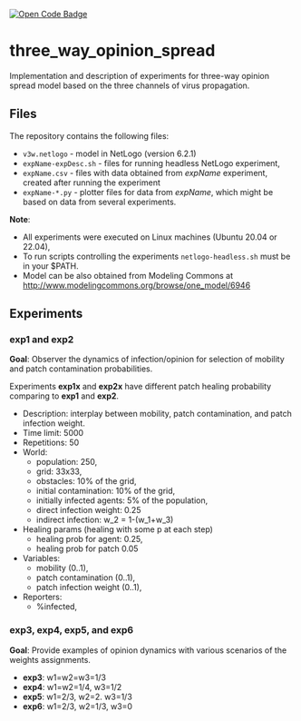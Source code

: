 [![Open Code Badge](https://www.comses.net/static/images/icons/open-code-badge.png)](https://www.comses.net/codebases/42c95a84-ca79-4d71-91e0-12ac436e9673/releases/1.0.0/)

# three_way_opinion_spread

Implementation and description of experiments for three-way opinion spread
model based on the three channels of virus propagation.

## Files

The repository contains the following files:
  - `v3w.netlogo` - model in NetLogo (version 6.2.1)
  - `expName-expDesc.sh` - files for running headless NetLogo experiment,
  - `expName.csv` - files with data obtained from *expName* experiment, created after running
    the experiment
  - `expName-*.py` - plotter files for data from *expName*, which might be based on data
    from several experiments.

**Note**:  
  - All experiments were executed on Linux machines (Ubuntu 20.04 or 22.04),
  - To run scripts controlling the experiments `netlogo-headless.sh` must be in
    your $PATH.
  - Model can be also obtained from Modeling Commons at 
http://www.modelingcommons.org/browse/one_model/6946
## Experiments

### **exp1** and **exp2**

**Goal**: Observer the dynamics of infection/opinion for selection of mobility
and patch contamination probabilities.

Experiments **exp1x** and **exp2x** have different patch healing probability
comparing to **exp1** and **exp2**.

  - Description: interplay between mobility, patch contamination, and patch infection weight.
  - Time limit: 5000
  - Repetitions: 50
  - World:
     - population: 250,
     - grid: 33x33, 
     - obstacles: 10% of the grid, 
     - initial contamination: 10% of the grid, 
     - initially infected agents: 5% of the population, 
     - direct infection weight: 0.25
     - indirect infection: w_2 = 1-(w_1+w_3)
  - Healing params (healing with some p at each step)
    - healing prob for agent: 0.25, 
    - healing prob for patch 0.05
  - Variables: 
    - mobility (0..1), 
    - patch contamination (0..1),
    - patch infection weight (0..1),
  - Reporters: 
    - %infected, 


### **exp3**, **exp4**, **exp5**, and **exp6**

**Goal**: Provide examples of opinion dynamics with various scenarios of the
weights assignments.

  - **exp3**: w1=w2=w3=1/3
  - **exp4**: w1=w2=1/4, w3=1/2
  - **exp5**: w1=2/3, w2=2. w3=1/3
  - **exp6**: w1=2/3, w2=1/3, w3=0
  
